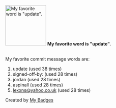 <img src="https://my-badges.github.io/my-badges/favorite-word.png" alt="My favorite word is &quot;update&quot;." title="My favorite word is &quot;update&quot;." width="128">
<strong>My favorite word is &quot;update&quot;.</strong>
<br><br>

My favorite commit message words are:

1. update (used 38 times)
2. signed-off-by: (used 28 times)
3. jordan (used 28 times)
4. aspinall (used 28 times)
5. <lexxns@yahoo.co.uk> (used 28 times)


Created by <a href="https://github.com/my-badges/my-badges">My Badges</a>